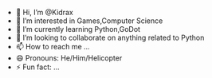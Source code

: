 - 👋 Hi, I’m @Kidrax
- 👀 I’m interested in Games,Computer Science
- 🌱 I’m currently learning Python,GoDot
- 💞️ I’m looking to collaborate on anything related to Python
- 📫 How to reach me ...
- 😄 Pronouns: He/Him/Helicopter
- ⚡ Fun fact: ...

<!---
Kidrax/Kidrax is a ✨ special ✨ repository because its `README.md` (this file) appears on your GitHub profile.
You can click the Preview link to take a look at your changes.
--->
